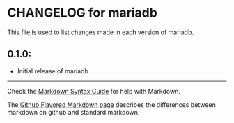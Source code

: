 # CHANGELOG for mariadb

This file is used to list changes made in each version of mariadb.

## 0.1.0:

* Initial release of mariadb

- - -
Check the [Markdown Syntax Guide](http://daringfireball.net/projects/markdown/syntax) for help with Markdown.

The [Github Flavored Markdown page](http://github.github.com/github-flavored-markdown/) describes the differences between markdown on github and standard markdown.
